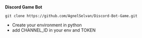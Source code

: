 **Discord Game Bot**

`git clone https://github.com/AgnelSelvan/Discord-Bot-Game.git`

* Create your environment in python
* add CHANNEL_ID in your env and TOKEN